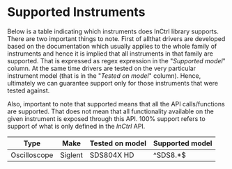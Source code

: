 Supported Instruments
=====================

Below is a table indicating which instruments does InCtrl library supports.
There are two important things to note. First of allthat drivers are developed based 
on the documentation which usually applies to the whole family of instruments and
hence it is implied that all instruments in that family are supported. That is 
expressed as regex expression in the "_Supported model_" column. At the same time
drivers are tested on the very particular instrument model (that is in 
the "_Tested on model_" column). Hence, ultimately we can guarantee support only 
for those instruments that were tested against.

Also, important to note that supported means that all the API calls/functions are 
supported. That does not mean that all functionality available on the given instrument 
is exposed through this API. 100% support refers to support of what is only defined 
in the _InCtrl_ API.


| Type         | Make    | Tested on model | Supported model    |
|--------------|---------|-----------------|--------------------|
| Oscilloscope | Siglent | SDS804X HD      | ^SDS8.*$           |